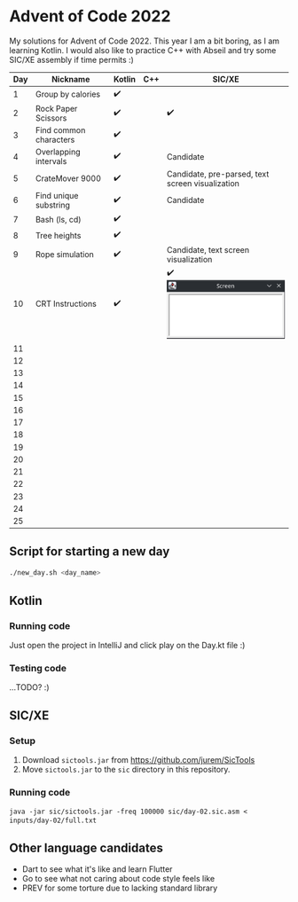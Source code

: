 # Advent of Code 2022

My solutions for Advent of Code 2022. This year I am a bit boring, as I am learning Kotlin. I would also like to practice C++ with Abseil and try some SIC/XE assembly if time permits :)

| Day | Nickname               | Kotlin | C++ | SIC/XE                                           |
| --- | ---------------------- | ------ | --- | ------------------------------------------------ |
| 1   | Group by calories      | ✔️     |     |                                                  |
| 2   | Rock Paper Scissors    | ✔️     |     | ✔️                                               |
| 3   | Find common characters | ✔️     |     |                                                  |
| 4   | Overlapping intervals  | ✔️     |     | Candidate                                        |
| 5   | CrateMover 9000        | ✔️     |     | Candidate, pre-parsed, text screen visualization |
| 6   | Find unique substring  | ✔️     |     | Candidate                                        |
| 7   | Bash (ls, cd)          | ✔️     |     |                                                  |
| 8   | Tree heights           | ✔️     |     |                                                  |
| 9   | Rope simulation        | ✔️     |     | Candidate, text screen visualization             |
| 10  | CRT Instructions       | ✔️     |     | ✔️ ![Text screen of part 2](./sic/sic-10.gif)    |
| 11  |                        |        |     |                                                  |
| 12  |                        |        |     |                                                  |
| 13  |                        |        |     |                                                  |
| 14  |                        |        |     |                                                  |
| 15  |                        |        |     |                                                  |
| 16  |                        |        |     |                                                  |
| 17  |                        |        |     |                                                  |
| 18  |                        |        |     |                                                  |
| 19  |                        |        |     |                                                  |
| 20  |                        |        |     |                                                  |
| 21  |                        |        |     |                                                  |
| 22  |                        |        |     |                                                  |
| 23  |                        |        |     |                                                  |
| 24  |                        |        |     |                                                  |
| 25  |                        |        |     |                                                  |

## Script for starting a new day

```bash
./new_day.sh <day_name>
```

## Kotlin

### Running code

Just open the project in IntelliJ and click play on the Day.kt file :)

### Testing code

...TODO? :)

## SIC/XE

### Setup

1. Download `sictools.jar` from https://github.com/jurem/SicTools
2. Move `sictools.jar` to the `sic` directory in this repository.

### Running code

```
java -jar sic/sictools.jar -freq 100000 sic/day-02.sic.asm < inputs/day-02/full.txt
```

## Other language candidates

- Dart to see what it's like and learn Flutter
- Go to see what not caring about code style feels like
- PREV for some torture due to lacking standard library
